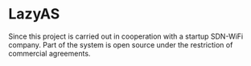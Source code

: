 # LazyAS
Since this project is carried out in cooperation with a startup SDN-WiFi company. Part of the system is open source under the restriction of commercial agreements. 
